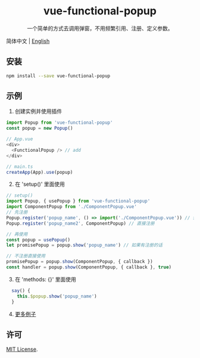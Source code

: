 <h1 align="center">vue-functional-popup</h1>

<div align="center">
一个简单的方式去调用弹窗，不用频繁引用、注册、定义参数。
</div>

简体中文 | [English](./README.md)

## 安装

```bash
npm install --save vue-functional-popup
```

## 示例

1. 创建实例并使用插件

```js
import Popup from 'vue-functional-popup'
const popup = new Popup()

// App.vue
<div>
  <FunctionalPopup /> // add
</div>

// main.ts
createApp(App).use(popup)
```

2. 在 'setup()' 里面使用

```js
// setup()
import Popup, { usePopup } from 'vue-functional-popup'
import ComponentPopup from './ComponentPopup.vue'
// 先注册
Popup.register('popup_name', () => import('./ComponentPopup.vue')) // 懒加载注册
Popup.register('popup_name2', ComponentPopup) // 直接注册

// 再使用
const popup = usePopup()
let promisePopup = popup.show('popup_name') // 如果有注册的话

// 不注册直接使用
promisePopup = popup.show(ComponentPopup, { callback })
const handler = popup.show(ComponentPopup, { callback }, true)
```

3. 在 'methods: {}' 里面使用

```js
  say() {
    this.$popup.show('popup_name')
  }
```

4. [更多例子](./packages/playground/)

## 许可

[MIT License](./LICENSE).
